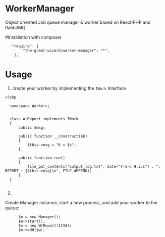 # WorkerManager
Object oriented Job queue manager &amp; worker based on ReachPHP and RabbitMQ

#Installation with composer
```
   "require": {
        "the-great-wizard/worker-manager": "*",
    },
```
# Usage

1. create your worker by implementing the `IWork` Interface 
```
<?php
  
  namespace Workers;
  
  
  class WrReport implements IWork
  {
      public $msg;
  
      public function __construct($k)
      {
          $this->msg = "K = $k";
      }
  
      public function run()
      {
          file_put_contents("output_log.txt", date("Y-m-d H:i:s") . ": REPORT : {$this->msg}\n", FILE_APPEND);
      }
  } 
  
  ```
  
  2. 
  
  Create Manager instance, start a new process, and add your worker to the queue:
  
  ```
        $m = new Manager();
        $m->start();
        $w = new WrReport(1234);
        $m->add($w);
  ```